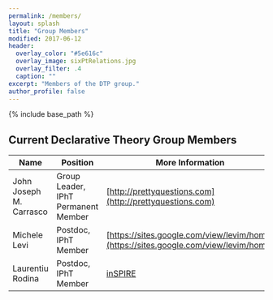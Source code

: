```yaml
---
permalink: /members/
layout: splash
title: "Group Members"
modified: 2017-06-12
header:
  overlay_color: "#5e616c"
  overlay_image: sixPtRelations.jpg
  overlay_filter: .4
  caption: ""
excerpt: "Members of the DTP group."
author_profile: false
---
```


{% include base_path %}

## Current Declarative Theory Group Members

| Name     | Position               |  More Information    |
| -------- |----------------------- |------------ |
| John Joseph M. Carrasco | Group Leader, IPhT Permanent Member | [http://prettyquestions.com](http://prettyquestions.com)|
| Michele Levi | Postdoc, IPhT Member | [https://sites.google.com/view/levim/home](https://sites.google.com/view/levim/home)|
| Laurentiu Rodina | Postdoc, IPhT Member | [inSPIRE](http://inspirehep.net/search?ln=en&ln=en&p=find+a+l+rodina&of=hb&action_search=Search&sf=&so=d&rm=&rg=100&sc=0)|
